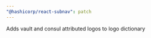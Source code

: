 ```yaml
---
"@hashicorp/react-subnav": patch
---
```


Adds vault and consul attributed logos to logo dictionary
